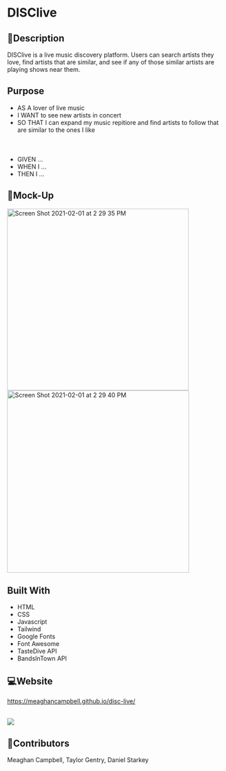 # DISClive


## 💬Description
DISClive is a live music discovery platform. Users can search artists they love, find artists that are similar, and see if any of those similar artists are playing shows near them. 


## Purpose 
* AS A lover of live music
* I WANT to see new artists in concert
* SO THAT I can expand my music repitiore and find artists to follow that are similar to the ones I like
<br></br>
<br></br>
* GIVEN ...
* WHEN I ...
* THEN I ...


## 🎨Mock-Up
<img width="421" alt="Screen Shot 2021-02-01 at 2 29 35 PM" src="https://user-images.githubusercontent.com/74511935/106514574-08c80700-649a-11eb-8080-aa3013cb1c7d.png">
<img width="422" alt="Screen Shot 2021-02-01 at 2 29 40 PM" src="https://user-images.githubusercontent.com/74511935/106514589-0ebde800-649a-11eb-8962-0d7d5eebb6a7.png">


## Built With
* HTML
* CSS
* Javascript
* Tailwind
* Google Fonts
* Font Awesome
* TasteDive API
* BandsInTown API


## 💻Website
https://meaghancampbell.github.io/disc-live/

<br>![](website.gif)</br>


## 📌Contributors
Meaghan Campbell, Taylor Gentry, Daniel Starkey

